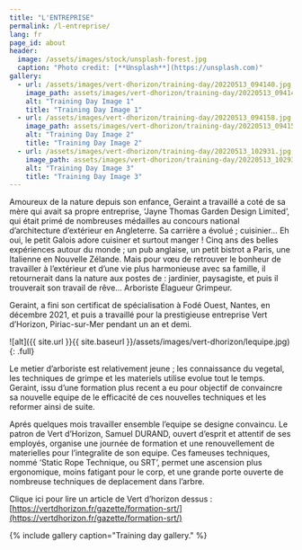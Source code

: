 ```yaml
---
title: "L'ENTREPRISE"
permalink: /l-entreprise/
lang: fr
page_id: about
header:
  image: /assets/images/stock/unsplash-forest.jpg
  caption: "Photo credit: [**Unsplash**](https://unsplash.com)"
gallery:
  - url: /assets/images/vert-dhorizon/training-day/20220513_094140.jpg
    image_path: assets/images/vert-dhorizon/training-day/20220513_094140.jpg
    alt: "Training Day Image 1"
    title: "Training Day Image 1"
  - url: /assets/images/vert-dhorizon/training-day/20220513_094158.jpg
    image_path: assets/images/vert-dhorizon/training-day/20220513_094158.jpg
    alt: "Training Day Image 2"
    title: "Training Day Image 2"
  - url: /assets/images/vert-dhorizon/training-day/20220513_102931.jpg
    image_path: assets/images/vert-dhorizon/training-day/20220513_102931.jpg
    alt: "Training Day Image 3"
    title: "Training Day Image 3"
---
```


Amoureux de la nature depuis son enfance, Geraint a travaillé a coté de sa mère qui avait sa propre entreprise, ‘Jayne Thomas Garden Design Limited’, qui était primé de nombreuses médailles au concours national d’architecture d’extérieur en Angleterre. Sa carrière a évolué ; cuisinier… Eh oui, le petit Galois adore cuisiner et surtout manger ! Cinq ans des belles expériences autour du monde ; un pub anglaise, un petit bistrot a Paris, une Italienne en Nouvelle Zélande. Mais pour vœu de retrouver le bonheur de travailler à l’extérieur et d’une vie plus harmonieuse avec sa famille, il retournerait dans la nature aux postes de : jardinier, paysagiste, et puis il trouverait son travail de rêve… Arboriste Élagueur Grimpeur.

Geraint, a fini son certificat de spécialisation à Fodé Ouest, Nantes, en décembre 2021, et puis a travaillé pour la prestigieuse entreprise Vert d’Horizon, Piriac-sur-Mer pendant un an et demi.

<!-- Image that fills page content container by adding the .full class with: -->
![alt]({{ site.url }}{{ site.baseurl }}/assets/images/vert-dhorizon/lequipe.jpg){: .full}

Le metier d’arboriste est relativement jeune ; les connaissance du vegetal, les techniques de grimpe et les materiels utilise evolue tout le temps. Geraint, issu d’une formation plus recent a eu pour objectif de convaincre sa nouvelle equipe de le efficacité de ces nouvelles techniques et les reformer ainsi de suite. 

Aprés quelques mois travailler ensemble l’equipe se designe convaincu. Le patron de Vert d’Horizon, Samuel DURAND, ouvert d’esprit et attentif de ses employés, organise une journée de formation et une renouvellement de materielles pour l’integralite de son equipe. Ces fameuses techniques, nommé ‘Static Rope Technique, ou SRT’, permet une ascension plus ergonomique, moins fatigant pour le corp, et une grande porte ouverte de nombreuse techniques de deplacement dans l’arbre. 

Clique ici pour lire un article de Vert d’horizon dessus : [https://vertdhorizon.fr/gazette/formation-srt/](https://vertdhorizon.fr/gazette/formation-srt/) 

{% include gallery caption="Training day gallery." %}

